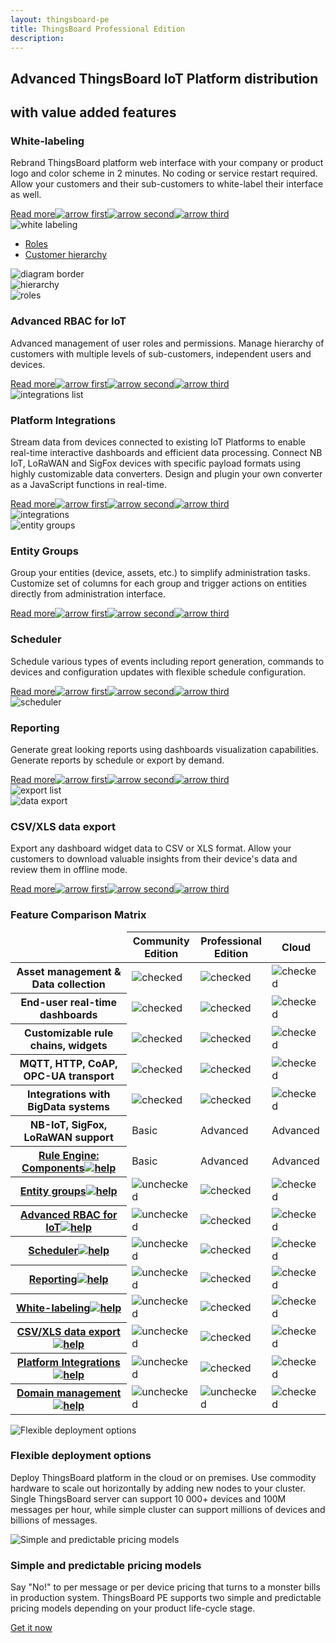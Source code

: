 ```yaml
---
layout: thingsboard-pe
title: ThingsBoard Professional Edition
description: 
---
```

<main>
    <section id="tb-customers">
        <div class="main-div">
            <a href="/industries/telecom/#tmobile"><object data="https://img.thingsboard.io/customers/clear/t-mobile.svg"></object></a>
            <a href="https://www.bosch.com/"><object data="https://img.thingsboard.io/customers/clear/bosch.svg"></object></a>
            <a href="https://www.prosegur.com/"><object data="https://img.thingsboard.io/customers/clear/prosegur.svg"></object></a>
            <a href="http://www.engie.sk/en/kontakt"><object data="https://img.thingsboard.io/customers/clear/engie.svg"></object></a>
            <a href="/industries/smart-energy/#circutor"><object data="https://img.thingsboard.io/customers/clear/circutor.svg"></object></a>
            <a href="/industries/telecom/#tektelic"><object data="https://img.thingsboard.io/customers/clear/tektelic.svg"></object></a>
        </div>
    </section>
    <section id="intro">
        <div class="main-div">
            <h1>Advanced ThingsBoard IoT Platform distribution</h1>
            <h2 class="sub-title clari">with value added features</h2>
        </div>
    </section>
    <section id="labeling">
        <div class="main-div">
            <div id="features-top">
                <div id="background-white-labeling">
                    <div class="main1"></div><div class="small1"></div><div class="small2"></div><div class="small3"></div>
                </div>
                <div class="block">
                    <div class="feature-des">
                    <h3 class="item-heading">White-labeling</h3>
                    <p>Rebrand ThingsBoard platform web interface with your company or product logo and color scheme in 2 minutes. No coding or service restart required. Allow your customers and their sub-customers to white-label their interface as well.</p>
                    <a class="read-more-button" href="/docs/user-guide/white-labeling/">Read more<img class="arrow first" src="/images/pe/read-more-arrow.svg" alt="arrow first"><img class="arrow second" src="/images/pe/read-more-arrow.svg" alt="arrow second"><img class="arrow third" src="/images/pe/read-more-arrow.svg" alt="arrow third"></a>
                    </div>
                    <img class="preview" src="/images/pe/white-labeling.svg" alt="white labeling">
                </div>
                <div class="block">
                    <div id="diagram" class="feature-des preview">
                        <ul>
                            <li id="menu-item-roles" class="menu-item">
                                <a href="javascript:void(0);" onClick="activatePricingSection('roles')">Roles</a>
                            </li>
                            <li id="menu-item-hierarchy" class="menu-item">
                                <a href="javascript:void(0);" onClick="activatePricingSection('hierarchy')">Customer hierarchy</a>
                            </li>
                        </ul>
                        <img class="diagram-border" src="/images/pe/diagram-border.svg" alt="diagram border">
                        <div id="hierarchy" class="diagram-content">
                            <img src="/images/pe/hierarchy.svg" alt="hierarchy">
                        </div>
                        <div id="roles" class="diagram-content">
                            <img src="/images/pe/roles.svg" alt="roles">
                        </div>
                    </div>
                    <div class="feature-des"><h3 class="item-heading">Advanced RBAC for IoT</h3>
                    <p>Advanced management of user roles and permissions. Manage hierarchy of customers with multiple levels of sub-customers, independent users and devices.</p>
                    <a class="read-more-button" href="/docs/user-guide/rbac/">Read more<img class="arrow first" src="/images/pe/read-more-arrow.svg" alt="arrow first"><img class="arrow second" src="/images/pe/read-more-arrow.svg" alt="arrow second"><img class="arrow third" src="/images/pe/read-more-arrow.svg" alt="arrow third"></a>
                    </div>
                </div>
            </div>
        </div>
    </section>
    <section id="integration">
        <div class="main-div">
            <div id="features-top-2">
                <div id="lists-first" >
                    <img class="integrations-list" src="/images/pe/integrations-list.svg" alt="integrations list">
                </div>
                <div id="background-platform-integrations" >
                    <div class="main2"></div><div class="small4"></div><div class="small5"></div>
                </div>
                <div class="block dark">
                    <div class="feature-des"><h3 class="item-heading ">Platform Integrations</h3>
                    <p>Stream data from devices connected to existing IoT Platforms to enable real-time interactive dashboards and efficient data processing. Connect NB IoT, LoRaWAN and SigFox devices with specific payload formats using highly customizable data converters. Design and plugin your own converter as a JavaScript functions in real-time.</p>
                    <a class="read-more-button" href="/docs/user-guide/integrations/">Read more<img class="arrow first" src="/images/pe/read-more-arrow.svg" alt="arrow first"><img class="arrow second" src="/images/pe/read-more-arrow.svg" alt="arrow second"><img class="arrow third" src="/images/pe/read-more-arrow.svg" alt="arrow third"></a>
                    </div>
                    <img class="preview" src="/images/pe/integrations.svg" alt="integrations">
                </div>
                <div class="block">
                    <img class="preview" src="/images/pe/entity-groups.svg" alt="entity groups">
                    <div class="feature-des"><h3 class="item-heading">Entity Groups</h3>
                    <p>Group your entities (device, assets, etc.) to simplify administration tasks. Customize set of columns for each group and trigger actions on entities directly from administration interface.</p>
                    <a class="read-more-button" href="/docs/user-guide/groups/">Read more<img class="arrow first" src="/images/pe/read-more-arrow.svg" alt="arrow first"><img class="arrow second" src="/images/pe/read-more-arrow.svg" alt="arrow second"><img class="arrow third" src="/images/pe/read-more-arrow.svg" alt="arrow third"></a>
                    </div>
                </div>
            </div>
        </div>
    </section>
    <section id="scheduler">
        <div class="main-div">
            <div id="features-top-3">
                <div id="background-scheduler" >
                    <div class="main3"></div><div class="small6"></div><div class="small7"></div><div class="small8"></div>
                </div>
                <div class="block double">
                    <div class="left-textblock feature-des"><h3 class="item-heading">Scheduler</h3>
                    <p>Schedule various types of events including report generation, commands to devices and configuration updates with flexible schedule configuration.</p>
                    <a class="read-more-button" href="/docs/user-guide/scheduler/">Read more<img class="arrow first" src="/images/pe/read-more-arrow.svg" alt="arrow first"><img class="arrow second" src="/images/pe/read-more-arrow.svg" alt="arrow second"><img class="arrow third" src="/images/pe/read-more-arrow.svg" alt="arrow third"></a>
                    </div>
                    <img class="preview" src="/images/pe/scheduler.svg" alt="scheduler">
                    <div class="right-textblock feature-des"><h3 class="item-heading">Reporting</h3>
                    <p>Generate great looking reports using dashboards visualization capabilities. Generate reports by schedule or export by demand.</p>
                    <a class="read-more-button" href="/docs/user-guide/reporting/">Read more<img class="arrow first" src="/images/pe/read-more-arrow.svg" alt="arrow first"><img class="arrow second" src="/images/pe/read-more-arrow.svg" alt="arrow second"><img class="arrow third" src="/images/pe/read-more-arrow.svg" alt="arrow third"></a>
                    </div>
                </div>
            </div>
        </div>
    </section>
    <section id="export">
        <div class="main-div">
            <div id="features-top-4">
                <div id="lists-second" >
                    <img class="export-list" src="/images/pe/export-list.svg" alt="export list">
                </div>
                <div id="background-data-export" >
                    <div class="bottom"></div><div class="small9"></div>
                </div>
                <div class="block end">
                    <img class="preview" src="/images/pe/data-export.svg" alt="data export">
                    <div class="feature-des"><h3 class="item-heading">CSV/XLS data export</h3>
                    <p>Export any dashboard widget data to CSV or XLS format. Allow your customers to download valuable insights from their device's data and review them in offline mode.</p>
                    <a class="read-more-button" href="/docs/user-guide/csv-xls-data-export/">Read more<img class="arrow first" src="/images/pe/read-more-arrow.svg" alt="arrow first"><img class="arrow second" src="/images/pe/read-more-arrow.svg" alt="arrow second"><img class="arrow third" src="/images/pe/read-more-arrow.svg" alt="arrow third"></a>
                    </div>
                </div>
            </div>
        </div>
    </section>
    <section id="matrix">
        <div class="main-div">
        <div id="backg-matrix">
        <div class="community"><div class="coln"><div class="head"></div></div></div>
        <div class="prof"><div class="coln"><div class="head"></div></div></div>
        <div class="cloud"><div class="coln"><div class="head"></div></div></div>
        </div>
        <h3>Feature Comparison Matrix</h3>
        <table>
                <thead>
                    <tr>
                        <td></td>
                        <th>Community<br>Edition</th>
                        <th>Professional<br>Edition</th>
                        <th>Cloud</th>
                    </tr>
                </thead>
                <tbody>
                    <tr>
                        <th>Asset management & Data collection</th>
                        <td><img src="/images/pe/checked.svg" alt="checked"></td>
                        <td><img src="/images/pe/checked.svg" alt="checked"></td>
                        <td><img src="/images/pe/checked.svg" alt="checked"></td>
                    </tr>
                    <tr>
                        <th>End-user real-time dashboards</th>
                        <td><img src="/images/pe/checked.svg" alt="checked"></td>
                        <td><img src="/images/pe/checked.svg" alt="checked"></td>
                        <td><img src="/images/pe/checked.svg" alt="checked"></td>
                    </tr>
                    <tr>
                        <th>Customizable rule chains, widgets</th>
                        <td><img src="/images/pe/checked.svg" alt="checked"></td>
                        <td><img src="/images/pe/checked.svg" alt="checked"></td>
                        <td><img src="/images/pe/checked.svg" alt="checked"></td>
                    </tr>
                    <tr>
                        <th>MQTT, HTTP, CoAP, OPC-UA transport</th>
                        <td><img src="/images/pe/checked.svg" alt="checked"></td>
                        <td><img src="/images/pe/checked.svg" alt="checked"></td>
                        <td><img src="/images/pe/checked.svg" alt="checked"></td>
                    </tr>
                    <tr>
                        <th>Integrations with BigData systems</th>
                        <td><img src="/images/pe/checked.svg" alt="checked"></td>
                        <td><img src="/images/pe/checked.svg" alt="checked"></td>
                        <td><img src="/images/pe/checked.svg" alt="checked"></td>
                    </tr>
                    <tr>
                        <th>NB-IoT, SigFox, LoRaWAN support</th>
                        <td>Basic</td>
                        <td>Advanced</td>
                        <td>Advanced</td>
                    </tr>
                    <tr>
                        <th><a href="/docs/user-guide/rule-engine-2-0/overview/">Rule Engine: Components<img src="/images/pe/help-black18.svg" alt="help"></a></th>
                        <td>Basic</td>
                        <td>Advanced</td>
                        <td>Advanced</td>
                    </tr>
                    <tr>
                        <th><a href="/docs/user-guide/groups/">Entity groups<img src="/images/pe/help-black18.svg" alt="help"></a></th>
                        <td><img src="/images/pe/unchecked.svg" alt="unchecked"></td>
                        <td><img src="/images/pe/checked.svg" alt="checked"></td>
                        <td><img src="/images/pe/checked.svg" alt="checked"></td>
                    </tr>
                    <tr>
                        <th><a href="/docs/user-guide/rbac/">Advanced RBAC for IoT<img src="/images/pe/help-black18.svg" alt="help"></a></th>
                        <td><img src="/images/pe/unchecked.svg" alt="unchecked"></td>
                        <td><img src="/images/pe/checked.svg" alt="checked"></td>
                        <td><img src="/images/pe/checked.svg" alt="checked"></td>
                    </tr>
                    <tr>
                        <th><a href="/docs/user-guide/scheduler/">Scheduler<img src="/images/pe/help-black18.svg" alt="help"></a></th>
                        <td><img src="/images/pe/unchecked.svg" alt="unchecked"></td>
                        <td><img src="/images/pe/checked.svg" alt="checked"></td>
                        <td><img src="/images/pe/checked.svg" alt="checked"></td>
                    </tr>
                    <tr>
                        <th><a href="/docs/user-guide/reporting/">Reporting<img src="/images/pe/help-black18.svg" alt="help"></a></th>
                        <td><img src="/images/pe/unchecked.svg" alt="unchecked"></td>
                        <td><img src="/images/pe/checked.svg" alt="checked"></td>
                        <td><img src="/images/pe/checked.svg" alt="checked"></td>
                    </tr>
                    <tr>
                        <th><a href="/docs/user-guide/white-labeling/">White-labeling<img src="/images/pe/help-black18.svg" alt="help"></a></th>
                        <td><img src="/images/pe/unchecked.svg" alt="unchecked"></td>
                        <td><img src="/images/pe/checked.svg" alt="checked"></td>
                        <td><img src="/images/pe/checked.svg" alt="checked"></td>
                    </tr>
                    <tr>
                        <th><a href="/docs/user-guide/csv-xls-data-export/">CSV/XLS data export<img src="/images/pe/help-black18.svg" alt="help"></a></th>
                        <td><img src="/images/pe/unchecked.svg" alt="unchecked"></td>
                        <td><img src="/images/pe/checked.svg" alt="checked"></td>
                        <td><img src="/images/pe/checked.svg" alt="checked"></td>
                    </tr>
                    <tr>
                        <th><a href="/docs/user-guide/integrations/">Platform Integrations<img src="/images/pe/help-black18.svg" alt="help"></a></th>
                        <td><img src="/images/pe/unchecked.svg" alt="unchecked"></td>
                        <td><img src="/images/pe/checked.svg" alt="checked"></td>
                        <td><img src="/images/pe/checked.svg" alt="checked"></td>
                    </tr>
                    <tr>
                        <th><a href="/products/paas/domains/">Domain management<img src="/images/pe/help-black18.svg" alt="help"></a></th>
                        <td><img src="/images/pe/unchecked.svg" alt="unchecked"></td>
                        <td><img src="/images/pe/unchecked.svg" alt="unchecked"></td>
                        <td><img src="/images/pe/checked.svg" alt="checked"></td>
                    </tr>
                </tbody>
        </table>
        </div>
    </section>
    <section id="features">
        <div class="main-div">
            <div class="item">
                <img src="/images/pe/cloud-premises.svg" alt="Flexible deployment options">
                <h3 class="item-heading">Flexible deployment options</h3>
                <p>Deploy ThingsBoard platform in the cloud or on premises. Use commodity hardware to scale out horizontally by adding new nodes to your cluster. Single ThingsBoard server can support 10 000+ devices and 100M messages per hour, while simple cluster can support millions of devices and billions of messages.</p>
            </div>
            <div class="divider"></div>
            <div class="item">
                <img src="/images/pe/pricing-models.svg" alt="Simple and predictable pricing models">
                <h3 class="item-heading">Simple and predictable pricing models</h3>
                <p>Say "No!" to per message or per device pricing that turns to a monster bills in production system. ThingsBoard PE supports two simple and predictable pricing models depending on your product life-cycle stage.</p>
            </div>
        </div>
    </section>
    <section id="bottom">
        <div class="main-div">
            <a href="/pricing/" class="try-pe">Get it now</a>
        </div>
    </section>
</main>

<script>
	inViewportDefer(function() {
		$("#install-cards main").inViewport(function(px){
			if(px >= 80) {
				$(this).addClass("animated zoomIn");
				return true;
			}
		});
	});

	jqueryDefer(function () {
		activatePricingSection('roles')
	})

	function activatePricingSection(sectionId) {
		$("li.menu-item").removeClass("active");
		$("li.menu-item#menu-item-"+sectionId).addClass("active");
		$("div.diagram-content").css("display", "none");
		$("div.diagram-content#"+sectionId).css("display", "block");
	}
</script>
